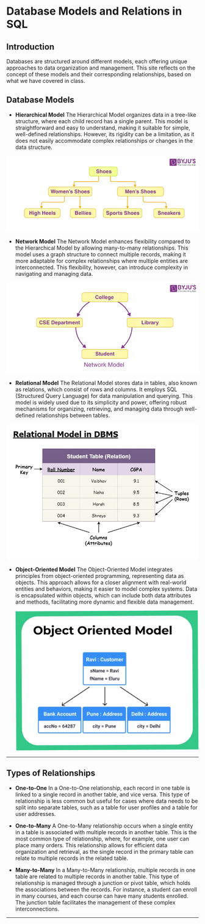 # Database Models and Relations in SQL

## Introduction
Databases are structured around different models, each offering unique approaches to data organization and management. This site reflects on the concept of these models and their corresponding relationships, based on what we have covered in class.

## Database Models
- **Hierarchical Model**
  The Hierarchical Model organizes data in a tree-like structure, where each child record has a single parent. This model is straightforward and easy to understand, making it suitable for simple, well-defined relationships. However, its rigidity can be a limitation, as it does not easily accommodate complex relationships or changes in the data structure.

![heirachical model](image-1.png)

- **Network Model**
  The Network Model enhances flexibility compared to the Hierarchical Model by allowing many-to-many relationships. This model uses a graph structure to connect multiple records, making it more adaptable for complex relationships where multiple entities are interconnected. This flexibility, however, can introduce complexity in navigating and managing data.

![alt text](image-2.png)

- **Relational Model**
  The Relational Model stores data in tables, also known as relations, which consist of rows and columns. It employs SQL (Structured Query Language) for data manipulation and querying. This model is widely used due to its simplicity and power, offering robust mechanisms for organizing, retrieving, and managing data through well-defined relationships between tables.

![alt text](image-3.png)

- **Object-Oriented Model**
  The Object-Oriented Model integrates principles from object-oriented programming, representing data as objects. This approach allows for a closer alignment with real-world entities and behaviors, making it easier to model complex systems. Data is encapsulated within objects, which can include both data attributes and methods, facilitating more dynamic and flexible data management.

  ![alt text](image-4.png)

---
## Types of Relationships
- **One-to-One**
  In a One-to-One relationship, each record in one table is linked to a single record in another table, and vice versa. This type of relationship is less common but useful for cases where data needs to be split into separate tables, such as a table for user profiles and a table for user addresses.

- **One-to-Many**
  A One-to-Many relationship occurs when a single entity in a table is associated with multiple records in another table. This is the most common type of relationship, where, for example, one user can place many orders. This relationship allows for efficient data organization and retrieval, as the single record in the primary table can relate to multiple records in the related table.

- **Many-to-Many**
  In a Many-to-Many relationship, multiple records in one table are related to multiple records in another table. This type of relationship is managed through a junction or pivot table, which holds the associations between the records. For instance, a student can enroll in many courses, and each course can have many students enrolled. The junction table facilitates the management of these complex interconnections.
---

